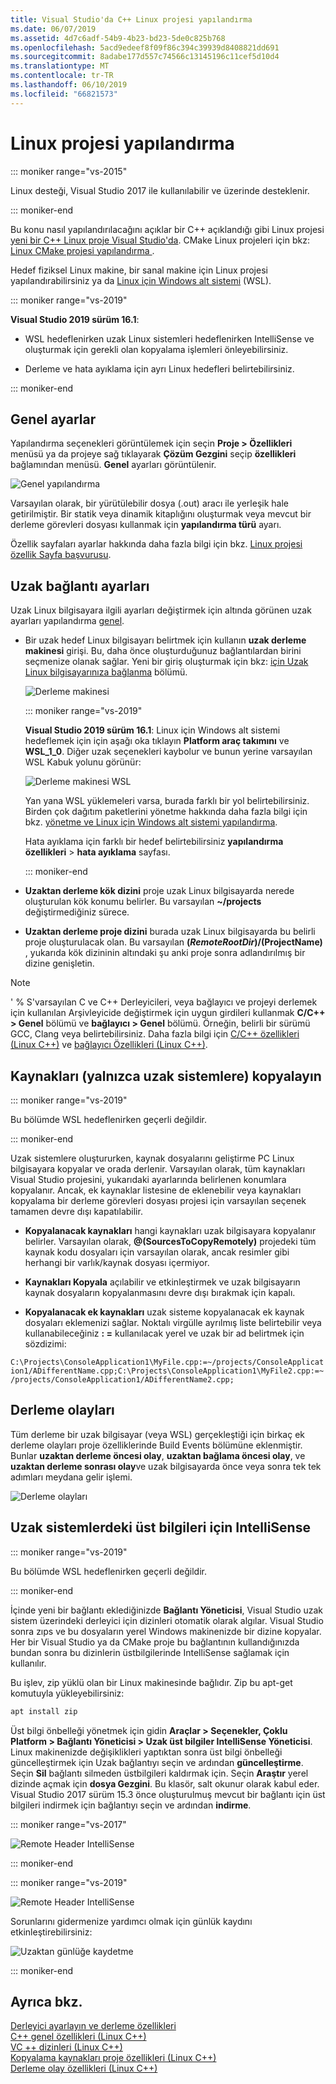 ```yaml
---
title: Visual Studio'da C++ Linux projesi yapılandırma
ms.date: 06/07/2019
ms.assetid: 4d7c6adf-54b9-4b23-bd23-5de0c825b768
ms.openlocfilehash: 5acd9edeef8f09f86c394c39939d8408821dd691
ms.sourcegitcommit: 8adabe177d557c74566c13145196c11cef5d10d4
ms.translationtype: MT
ms.contentlocale: tr-TR
ms.lasthandoff: 06/10/2019
ms.locfileid: "66821573"
---
```

# <a name="configure-a-linux-project"></a>Linux projesi yapılandırma

::: moniker range="vs-2015"

Linux desteği, Visual Studio 2017 ile kullanılabilir ve üzerinde desteklenir.

::: moniker-end

Bu konu nasıl yapılandırılacağını açıklar bir C++ açıklandığı gibi Linux projesi [yeni bir C++ Linux proje Visual Studio'da](create-a-new-linux-project.md). CMake Linux projeleri için bkz: [Linux CMake projesi yapılandırma ](cmake-linux-project.md). 

Hedef fiziksel Linux makine, bir sanal makine için Linux projesi yapılandırabilirsiniz ya da [Linux için Windows alt sistemi](/windows/wsl/about) (WSL). 

::: moniker range="vs-2019"

**Visual Studio 2019 sürüm 16.1**:

- WSL hedeflenirken uzak Linux sistemleri hedeflenirken IntelliSense ve oluşturmak için gerekli olan kopyalama işlemleri önleyebilirsiniz.

- Derleme ve hata ayıklama için ayrı Linux hedefleri belirtebilirsiniz.

::: moniker-end

## <a name="general-settings"></a>Genel ayarlar

Yapılandırma seçenekleri görüntülemek için seçin **Proje > Özellikleri** menüsü ya da projeye sağ tıklayarak **Çözüm Gezgini** seçip **özellikleri** bağlamından menüsü. **Genel** ayarları görüntülenir.

![Genel yapılandırma](media/settings_general.png)

Varsayılan olarak, bir yürütülebilir dosya (.out) aracı ile yerleşik hale getirilmiştir. Bir statik veya dinamik kitaplığını oluşturmak veya mevcut bir derleme görevleri dosyası kullanmak için **yapılandırma türü** ayarı.

Özellik sayfaları ayarlar hakkında daha fazla bilgi için bkz. [Linux projesi özellik Sayfa başvurusu](prop-pages-linux.md).

## <a name="remote-settings"></a>Uzak bağlantı ayarları

Uzak Linux bilgisayara ilgili ayarları değiştirmek için altında görünen uzak ayarları yapılandırma [genel](prop-pages/general-linux.md).

- Bir uzak hedef Linux bilgisayarı belirtmek için kullanın **uzak derleme makinesi** girişi. Bu, daha önce oluşturduğunuz bağlantılardan birini seçmenize olanak sağlar. Yeni bir giriş oluşturmak için bkz: [için Uzak Linux bilgisayarınıza bağlanma](connect-to-your-remote-linux-computer.md) bölümü.

   ![Derleme makinesi](media/remote-build-machine-vs2019.png)

   ::: moniker range="vs-2019"

   **Visual Studio 2019 sürüm 16.1**: Linux için Windows alt sistemi hedeflemek için için aşağı oka tıklayın **Platform araç takımını** ve **WSL_1_0**. Diğer uzak seçenekleri kaybolur ve bunun yerine varsayılan WSL Kabuk yolunu görünür:

   ![Derleme makinesi WSL](media/wsl-remote-vs2019.png)

   Yan yana WSL yüklemeleri varsa, burada farklı bir yol belirtebilirsiniz. Birden çok dağıtım paketlerini yönetme hakkında daha fazla bilgi için bkz. [yönetme ve Linux için Windows alt sistemi yapılandırma](/windows/wsl/wsl-config#set-a-default-distribution).

   Hata ayıklama için farklı bir hedef belirtebilirsiniz **yapılandırma özellikleri** > **hata ayıklama** sayfası.

   ::: moniker-end

- **Uzaktan derleme kök dizini** proje uzak Linux bilgisayarda nerede oluşturulan kök konumu belirler. Bu varsayılan **~/projects** değiştirmediğiniz sürece.

- **Uzaktan derleme proje dizini** burada uzak Linux bilgisayarda bu belirli proje oluşturulacak olan. Bu varsayılan **$(RemoteRootDir)/$(ProjectName)** , yukarıda kök dizininin altındaki şu anki proje sonra adlandırılmış bir dizine genişletin.

> [!NOTE]
> ' % S'varsayılan C ve C++ Derleyicileri, veya bağlayıcı ve projeyi derlemek için kullanılan Arşivleyicide değiştirmek için uygun girdileri kullanmak **C/C++ > Genel** bölümü ve **bağlayıcı > Genel** bölümü. Örneğin, belirli bir sürümü GCC, Clang veya belirtebilirsiniz. Daha fazla bilgi için [C/C++ özellikleri (Linux C++)](prop-pages/c-cpp-linux.md) ve [bağlayıcı Özellikleri (Linux C++)](prop-pages/linker-linux.md).

## <a name="copy-sources-remote-systems-only"></a>Kaynakları (yalnızca uzak sistemlere) kopyalayın

::: moniker range="vs-2019"

Bu bölümde WSL hedeflenirken geçerli değildir.

::: moniker-end

Uzak sistemlere oluştururken, kaynak dosyalarını geliştirme PC Linux bilgisayara kopyalar ve orada derlenir. Varsayılan olarak, tüm kaynakları Visual Studio projesini, yukarıdaki ayarlarında belirlenen konumlara kopyalanır. Ancak, ek kaynaklar listesine de eklenebilir veya kaynakları kopyalama bir derleme görevleri dosyası projesi için varsayılan seçenek tamamen devre dışı kapatılabilir.

- **Kopyalanacak kaynakları** hangi kaynakları uzak bilgisayara kopyalanır belirler. Varsayılan olarak,  **\@(SourcesToCopyRemotely)** projedeki tüm kaynak kodu dosyaları için varsayılan olarak, ancak resimler gibi herhangi bir varlık/kaynak dosyası içermiyor.

- **Kaynakları Kopyala** açılabilir ve etkinleştirmek ve uzak bilgisayarın kaynak dosyaların kopyalanmasını devre dışı bırakmak için kapalı.

- **Kopyalanacak ek kaynakları** uzak sisteme kopyalanacak ek kaynak dosyaları eklemenizi sağlar. Noktalı virgülle ayrılmış liste belirtebilir veya kullanabileceğiniz **: =** kullanılacak yerel ve uzak bir ad belirtmek için sözdizimi:

`C:\Projects\ConsoleApplication1\MyFile.cpp:=~/projects/ConsoleApplication1/ADifferentName.cpp;C:\Projects\ConsoleApplication1\MyFile2.cpp:=~/projects/ConsoleApplication1/ADifferentName2.cpp;`

## <a name="build-events"></a>Derleme olayları

Tüm derleme bir uzak bilgisayar (veya WSL) gerçekleştiği için birkaç ek derleme olayları proje özelliklerinde Build Events bölümüne eklenmiştir. Bunlar **uzaktan derleme öncesi olay**, **uzaktan bağlama öncesi olay**, ve **uzaktan derleme sonrası olay**ve uzak bilgisayarda önce veya sonra tek tek adımları meydana gelir işlemi.

![Derleme olayları](media/settings_buildevents.png)

## <a name="remote_intellisense"></a> Uzak sistemlerdeki üst bilgileri için IntelliSense

::: moniker range="vs-2019"

Bu bölümde WSL hedeflenirken geçerli değildir.

::: moniker-end

İçinde yeni bir bağlantı eklediğinizde **Bağlantı Yöneticisi**, Visual Studio uzak sistem üzerindeki derleyici için dizinleri otomatik olarak algılar. Visual Studio sonra zıps ve bu dosyaların yerel Windows makinenizde bir dizine kopyalar. Her bir Visual Studio ya da CMake proje bu bağlantının kullandığınızda bundan sonra bu dizinlerin üstbilgilerinde IntelliSense sağlamak için kullanılır.

Bu işlev, zip yüklü olan bir Linux makinesinde bağlıdır. Zip bu apt-get komutuyla yükleyebilirsiniz:

```cmd
apt install zip
```

Üst bilgi önbelleği yönetmek için gidin **Araçlar > Seçenekler, Çoklu Platform > Bağlantı Yöneticisi > Uzak üst bilgiler IntelliSense Yöneticisi**. Linux makinenizde değişiklikleri yaptıktan sonra üst bilgi önbelleği güncelleştirmek için Uzak bağlantıyı seçin ve ardından **güncelleştirme**. Seçin **Sil** bağlantı silmeden üstbilgileri kaldırmak için. Seçin **Araştır** yerel dizinde açmak için **dosya Gezgini**. Bu klasör, salt okunur olarak kabul eder. Visual Studio 2017 sürüm 15.3 önce oluşturulmuş mevcut bir bağlantı için üst bilgileri indirmek için bağlantıyı seçin ve ardından **indirme**.

::: moniker range="vs-2017"

![Remote Header IntelliSense](media/remote-header-intellisense.png)

::: moniker-end

::: moniker range="vs-2019"

![Remote Header IntelliSense](media/connection-manager-vs2019.png)

Sorunlarını gidermenize yardımcı olmak için günlük kaydını etkinleştirebilirsiniz:

![Uzaktan günlüğe kaydetme](media/remote-logging-vs2019.png)

::: moniker-end

## <a name="see-also"></a>Ayrıca bkz.

[Derleyici ayarlayın ve derleme özellikleri](../build/working-with-project-properties.md)<br/>
[C++ genel özellikleri (Linux C++)](../linux/prop-pages/general-linux.md)<br/>
[VC ++ dizinleri (Linux C++)](../linux/prop-pages/directories-linux.md)<br/>
[Kopyalama kaynakları proje özellikleri (Linux C++)](../linux/prop-pages/copy-sources-project.md)<br/>
[Derleme olay özellikleri (Linux C++)](../linux/prop-pages/build-events-linux.md)
